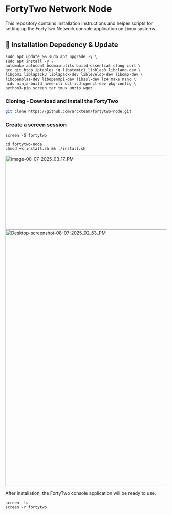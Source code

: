 # FortyTwo Network Node

This repository contains installation instructions and helper scripts for setting up the FortyTwo Network console application on Linux systems.

## 🚀 Installation Depedency & Update

```
sudo apt update && sudo apt upgrade -y \
sudo apt install -y \
automake autoconf bsdmainutils build-essential clang curl \
gcc git htop iptables jq libatomic1 libblas3 libclang-dev \
libgbm1 liblapack3 liblapack-dev libleveldb-dev libomp-dev \
libopenblas-dev libopenmpi-dev libssl-dev lz4 make nano \
ncdu ninja-build nvme-cli ocl-icd-opencl-dev pkg-config \
python3-pip screen tar tmux unzip wget
```

### Cloning - Download and install the FortyTwo
```bash
git clone https://github.com/arcxteam/fortytwo-node.git
```

### Create a screen session
```
screen -S fortytwo
```
```
cd fortytwo-node
chmod +x install.sh && ./install.sh
```

<img width="1475" height="230" alt="image-08-07-2025_03_17_PM" src="https://github.com/user-attachments/assets/ae265d85-4825-4ec8-9761-02750c89b394" />


<img width="1530" height="800" alt="Desktop-screenshot-08-07-2025_02_53_PM" src="https://github.com/user-attachments/assets/ca9e6b1f-16a9-4315-98a8-269ec9eef1f6" />

After installation, the FortyTwo console application will be ready to use.

```
screen -ls
screen -r fortytwo
```
